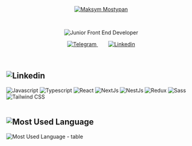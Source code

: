 <p align="center">
	<a href="https://github.com/max1k-mosti" >
		<picture>
			<source media="(prefers-color-scheme: dark)" srcset="https://github.com/user-attachments/assets/ac03385e-c56b-487c-8484-b48679ee09f7">
			<img src="https://github.com/user-attachments/assets/76a82b6b-73dc-4514-8807-9fb80032cc2f" alt="Maksym Mostypan"/>
		</picture>
	</a>
</p>
&nbsp;
<p align="center">
	<picture>
		<source media="(prefers-color-scheme: dark)" srcset="https://github.com/user-attachments/assets/6b978afa-56eb-49f4-80a2-06e81b01eb3c">
		<img src="https://github.com/user-attachments/assets/93648576-f66a-40f7-80c3-c1563b371c27" alt="Junior Front End Developer"/>
	</picture>
</p>
<div align="center">
	<a href="https://t.me/mostypan">
		<picture>
			<source media="(prefers-color-scheme: dark)" srcset="https://github.com/user-attachments/assets/4d078580-8c10-4b96-a3fa-b5c9888bde22">
			<img src="https://github.com/user-attachments/assets/24bfa45d-628c-4a36-a5d9-44a994f327d2" alt="Telegram"/>
		</picture>
	</a>
&nbsp;&nbsp;&nbsp;&nbsp;&nbsp;&nbsp;
	<a href="https://www.linkedin.com/in/mostypan">
 	 	<picture>
    		<source media="(prefers-color-scheme: dark)" srcset="https://github.com/user-attachments/assets/7b5d6a25-5a0a-45fe-a1a4-7e85df602f69">
    		<img src="https://github.com/user-attachments/assets/323f0f14-ad78-434a-8974-22f96c03c717" alt="Linkedin"/>
  	</picture>
	</a>
</div>
<br />
<br />
<h2>
 <picture>
    	<source media="(prefers-color-scheme: dark)" srcset="https://github.com/user-attachments/assets/6f97e3a2-e324-4980-a316-33f0659b448f">
    	<img src="https://github.com/user-attachments/assets/9f5c91f1-5083-43ff-a45d-0d5ae414f059" alt="Linkedin"/>
  </picture>
</h2>
<div>
	<picture>
    	<source media="(prefers-color-scheme: dark)" srcset="https://github.com/user-attachments/assets/320157da-2652-4aae-bb1e-6129824a9d1b">
    	<img src="https://github.com/user-attachments/assets/2dbbc4a4-21bd-49f4-9626-cd1baa434b9b" alt="Javascript"/>
  </picture>
	<picture>
    	<source media="(prefers-color-scheme: dark)" srcset="https://github.com/user-attachments/assets/9a0b047e-56a8-45b5-b8eb-630b4e71f54f">
    	<img src="https://github.com/user-attachments/assets/b9299c9a-b315-4bef-962d-98f545c8f4d1" alt="Typescript"/>
  </picture>	
	<picture>
    	<source media="(prefers-color-scheme: dark)" srcset="https://github.com/user-attachments/assets/70ac3b08-dcc4-4d24-a729-aa39faba58e0">
    	<img src="https://github.com/user-attachments/assets/e61d8148-ca04-4e8e-a714-62a490166df8" alt="React"/>
  </picture>	
	<picture>
    	<source media="(prefers-color-scheme: dark)" srcset="https://github.com/user-attachments/assets/a3268314-94e9-443c-a0a7-2f1565f1cca2">
    	<img src="https://github.com/user-attachments/assets/83cfe2cb-9de7-4643-bdfe-5f5240209ee2" alt="NextJs"/>
  </picture>	
	<picture>
    	<source media="(prefers-color-scheme: dark)" srcset="https://github.com/user-attachments/assets/735db188-5946-4934-b595-afacfeb1361e">
    	<img src="https://github.com/user-attachments/assets/ddbe457b-5ec0-4a61-ad8b-9cc6f7efeea3" alt="NestJs"/>
  </picture>	
	<picture>
    	<source media="(prefers-color-scheme: dark)" srcset="https://github.com/user-attachments/assets/46039bcd-732d-493d-a83c-191cabdde407">
    	<img src="https://github.com/user-attachments/assets/c11019a7-c356-4b6d-b6d5-46d8310d289a" alt="Redux"/>
  </picture>

  <picture>
    	<source media="(prefers-color-scheme: dark)" srcset="https://github.com/user-attachments/assets/09291d2f-e08e-4ffe-a878-2aea27b6c1ec">
    	<img src="https://github.com/user-attachments/assets/2613942a-85bf-47c1-a60f-04b89dd206be" alt="Sass"/>

  </picture>	
	<picture>
    	<source media="(prefers-color-scheme: dark)" srcset="https://github.com/user-attachments/assets/d759ac33-243c-443d-aad2-3372d8cd261c">
    	<img src="https://github.com/user-attachments/assets/d0df6ba6-9b2d-4e89-8695-076f79d9f8ea" alt="Tailwind CSS"/>
  </picture>	
</div>
<br />
<h2>
 <picture>
    	<source media="(prefers-color-scheme: dark)" srcset="https://github.com/user-attachments/assets/5c3156b8-950d-4520-b6ae-9c558428eefb">
    	<img src="https://github.com/user-attachments/assets/2e0ec72d-cb2e-4288-ba00-534878b04746" alt="Most Used Language"/>
  </picture>
</h2>

 <picture>
    	<source media="(prefers-color-scheme: dark)" srcset="https://github-readme-stats.vercel.app/api/top-langs/?username=max1k-mosti&hide_title=true&hide_border=true&bg_color=FFFFFF&text_color=0D1117">
    	<img src="https://github-readme-stats.vercel.app/api/top-langs/?username=max1k-mosti&hide_title=true&hide_border=true&bg_color=0D1117&text_color=FFFFFF" alt="Most Used Language - table"/>
  </picture>

